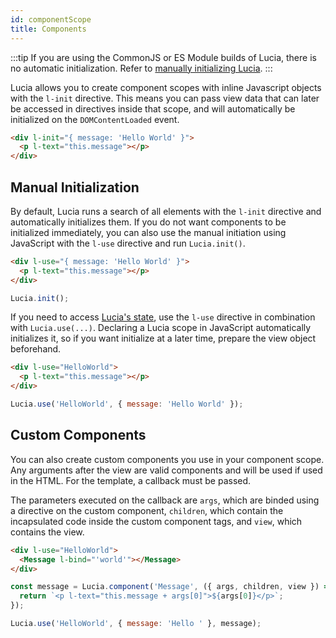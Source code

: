 ```yaml
---
id: componentScope
title: Components
---
```


:::tip
If you are using the CommonJS or ES Module builds of Lucia, there is no automatic initialization. Refer to [manually initializing Lucia](#manual-initialization).
:::

Lucia allows you to create component scopes with inline Javascript objects with the `l-init` directive. This means you can pass view data that can later be accessed in directives inside that scope, and will automatically be initialized on the `DOMContentLoaded` event.

```html
<div l-init="{ message: 'Hello World' }">
  <p l-text="this.message"></p>
</div>
```

## Manual Initialization

By default, Lucia runs a search of all elements with the `l-init` directive and automatically initializes them. If you do not want components to be initialized immediately, you can also use the manual initiation using JavaScript with the `l-use` directive and run `Lucia.init()`.

```html
<div l-use="{ message: 'Hello World' }">
  <p l-text="this.message"></p>
</div>
```

```js
Lucia.init();
```

If you need to access [Lucia's state](/docs/essentials/accessingLuciaState), use the `l-use` directive in combination with `Lucia.use(...)`. Declaring a Lucia scope in JavaScript automatically initializes it, so if you want initialize at a later time, prepare the view object beforehand.

```html
<div l-use="HelloWorld">
  <p l-text="this.message"></p>
</div>
```

```js
Lucia.use('HelloWorld', { message: 'Hello World' });
```

## Custom Components

You can also create custom components you use in your component scope. Any arguments after the view are valid components and will be used if used in the HTML. For the template, a callback must be passed. 

The parameters executed on the callback are `args`, which are binded using a directive on the custom component, `children`, which contain the incapsulated code inside the custom component tags, and `view`, which contains the view.

```html
<div l-use="HelloWorld">
  <Message l-bind="'world'"></Message>
</div>
```

```js
const message = Lucia.component('Message', ({ args, children, view }) => {
  return `<p l-text="this.message + args[0]">${args[0]}</p>`;
});

Lucia.use('HelloWorld', { message: 'Hello ' }, message);
```
